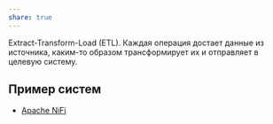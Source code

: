```yaml
---
share: true
---
```



Extract-Transform-Load (ETL). Каждая операция достает данные из источника, каким-то образом трансформирует их и отправляет в целевую систему.

## Пример систем
- [Apache NiFi](https://nifi.apache.org/)
